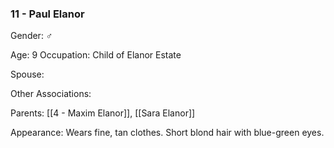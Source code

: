 ### 11 - Paul Elanor 

Gender: ♂

Age: 9 Occupation: Child of Elanor Estate 

Spouse: 

Other Associations: 

Parents: [[4 - Maxim Elanor]], [[Sara Elanor]] 

Appearance: Wears fine, tan clothes. Short blond hair with blue-green eyes.

  
